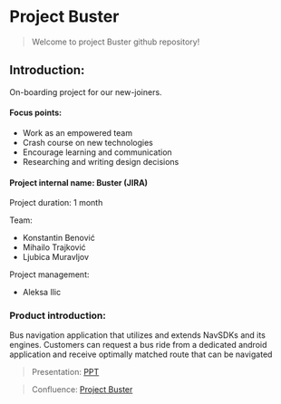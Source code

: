 # Project Buster

>Welcome to project Buster github repository!
##  Introduction:

On-boarding project for our new-joiners.

####    Focus points:
* Work as an empowered team
* Crash course on new technologies
* Encourage learning and communication
* Researching and writing design decisions

####    Project internal name: Buster (JIRA)

Project duration: 1 month

Team:
* Konstantin Benović
* Mihailo Trajković
* Ljubica Muravljov

Project management:

* Aleksa Ilic 

### Product introduction:

Bus navigation application that utilizes and extends NavSDKs and its engines. Customers can request a bus ride from a dedicated android application and receive optimally matched route that can be navigated
> Presentation: [PPT](https://tomtominternational-my.sharepoint.com/:p:/g/personal/aleksa_ilic_tomtom_com1/EZAIL5SkRw9KuQRx1phKEa8B-dlij7Kie9bt6x3xG43Lug?e=ore4Bw)

> Confluence:  [Project Buster](https://confluence.tomtomgroup.com/x/mbRIRw)
